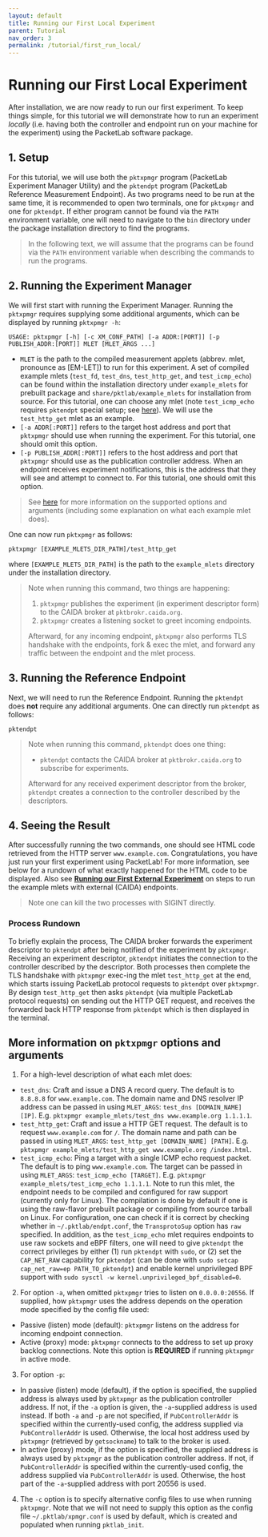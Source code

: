 ```yaml
---
layout: default
title: Running our First Local Experiment
parent: Tutorial
nav_order: 3
permalink: /tutorial/first_run_local/
---
```


# Running our First Local Experiment
After installation, we are now ready to run our first experiment. To keep things simple, for this tutorial we will demonstrate how to run an experiment *locally* (i.e. having both the controller and endpoint run on your machine for the experiment) using the PacketLab software package.

## 1. Setup
For this tutorial, we will use both the `pktxpmgr` program (PacketLab Experiment Manager Utility) and the `pktendpt` program (PacketLab Reference Measurement Endpoint). As two programs need to be run at the same time, it is recommended to open two terminals, one for `pktxpmgr` and one for `pktendpt`. If either program cannot be found via the `PATH` environment variable, one will need to navigate to the `bin` directory under the package installation directory to find the programs.
> In the following text, we will assume that the programs can be found via the `PATH` environment variable when describing the commands to run the programs.

## 2. Running the Experiment Manager
We will first start with running the Experiment Manager. Running the `pktxpmgr` requires supplying some additional arguments, which can be displayed by running `pktxpmgr -h`:
```
USAGE: pktxpmgr [-h] [-c XM_CONF_PATH] [-a ADDR:[PORT]] [-p PUBLISH_ADDR:[PORT]] MLET [MLET_ARGS ...]
```
- `MLET` is the path to the compiled measurement applets (abbrev. mlet, pronounce as [EM-LET]) to run for this experiment. A set of compiled example mlets (`test_fd`, `test_dns`, `test_http_get`, and `test_icmp_echo`) can be found within the installation directory under `example_mlets` for prebuilt package and `share/pktlab/example_mlets` for installation from source. For this tutorial, one can choose any mlet (note `test_icmp_echo` requires `pktendpt` special setup; see [here](#more-information-on-pktxpmgr-options-and-arguments)). We will use the `test_http_get` mlet as an example.
- `[-a ADDR[:PORT]]` refers to the target host address and port that `pktxpmgr` should use when running the experiment. For this tutorial, one should omit this option.
- `[-p PUBLISH_ADDR[:PORT]]` refers to the host address and port that `pktxpmgr` should use as the publication controller address. When an endpoint receives experiment notifications, this is the address that they will see and attempt to connect to. For this tutorial, one should omit this option.
> See [here](#more-information-on-pktxpmgr-options-and-arguments) for more information on the supported options and arguments (including some explanation on what each example mlet does).

One can now run `pktxpmgr` as follows:
```
pktxpmgr [EXAMPLE_MLETS_DIR_PATH]/test_http_get
```
where `[EXAMPLE_MLETS_DIR_PATH]` is the path to the `example_mlets` directory under the installation directory.
> Note when running this command, two things are happening:
> 1. `pktxpmgr` publishes the experiment (in experiment descriptor form) to the CAIDA broker at `pktbrokr.caida.org`.
> 2. `pktxpmgr` creates a listening socket to greet incoming endpoints.
>
> Afterward, for any incoming endpoint, `pktxpmgr` also performs TLS handshake with the endpoints, fork & exec the mlet, and forward any traffic between the endpoint and the mlet process.

## 3. Running the Reference Endpoint
Next, we will need to run the Reference Endpoint. Running the `pktendpt` does **not** require any additional arguments. One can directly run `pktendpt` as follows:
```
pktendpt
```
> Note when running this command, `pktendpt` does one thing:
> - `pktendpt` contacts the CAIDA broker at `pktbrokr.caida.org` to subscribe for experiments.
>
> Afterward for any received experiment descriptor from the broker, `pktendpt` creates a connection to the controller described by the descriptors.

## 4. Seeing the Result
After successfully running the two commands, one should see HTML code retrieved from the HTTP server `www.example.com`. Congratulations, you have just run your first experiment using PacketLab! For more information, see below for a rundown of what exactly happened for the HTML code to be displayed. Also see **[Running our First External Experiment](/tutorial/first_run_external)** on steps to run the example mlets with external (CAIDA) endpoints.
> Note one can kill the two processes with SIGINT directly.

### Process Rundown
To briefly explain the process, The CAIDA broker forwards the experiment descriptor to `pktendpt` after being notified of the experiment by `pktxpmgr`. Receiving an experiment descriptor, `pktendpt` initiates the connection to the controller described by the descriptor. Both processes then complete the TLS handshake with `pktxpmgr` exec-ing the mlet `test_http_get` at the end, which starts issuing PacketLab protocol requests to `pktendpt` over `pktxpmgr`. By design `test_http_get` then asks `pktendpt` (via multiple PacketLab protocol requests) on sending out the HTTP GET request, and receives the forwarded back HTTP response from `pktendpt` which is then displayed in the terminal.

## More information on `pktxpmgr` options and arguments
1. For a high-level description of what each mlet does:
- `test_dns`: Craft and issue a DNS A record query. The default is to `8.8.8.8` for `www.example.com`. The domain name and DNS resolver IP address can be passed in using `MLET_ARGS`: `test_dns [DOMAIN_NAME] [IP]`. E.g. `pktxpmgr example_mlets/test_dns www.example.org 1.1.1.1`.
- `test_http_get`: Craft and issue a HTTP GET request. The default is to request `www.example.com` for `/`. The domain name and path can be passed in using `MLET_ARGS`: `test_http_get [DOMAIN_NAME] [PATH]`. E.g. `pktxpmgr example_mlets/test_http_get www.example.org /index.html`.
- `test_icmp_echo`: Ping a target with a single ICMP echo request packet. The default is to ping `www.example.com`. The target can be passed in using `MLET_ARGS`: `test_icmp_echo [TARGET]`. E.g. `pktxpmgr example_mlets/test_icmp_echo 1.1.1.1`. Note to run this mlet, the endpoint needs to be compiled and configured for raw support (currently only for Linux). The compilation is done by default if one is using the raw-flavor prebuilt package or compiling from source tarball on Linux. For configuration, one can check if it is correct by checking whether in `~/.pktlab/endpt.conf`, the `TransprotoSup` option has `raw` specified. In addition, as the `test_icmp_echo` mlet requires endpoints to use raw sockets and eBPF filters, one will need to give `pktendpt` the correct privileges by either (1) run `pktendpt` with `sudo`, or (2) set the `CAP_NET_RAW` capability for `pktendpt` (can be done with `sudo setcap cap_net_raw=ep PATH_TO_pktendpt`) and enable kernel unprivileged BPF support with `sudo sysctl -w kernel.unprivileged_bpf_disabled=0`.
2. For option `-a`, when omitted `pktxpmgr` tries to listen on `0.0.0.0:20556`. If supplied, how `pktxpmgr` uses the address depends on the operation mode specified by the config file used:
- Passive (listen) mode (default): `pktxpmgr` listens on the address for incoming endpoint connection.
- Active (proxy) mode: `pktxpmgr` connects to the address to set up proxy backlog connections. Note this option is **REQUIRED** if running `pktxpmgr` in active mode.
3. For option `-p`:
- In passive (listen) mode (default), if the option is specified, the supplied address is always used by `pktxpmgr` as the publication controller address. If not, if the `-a` option is given, the `-a`-supplied address is used instead. If both `-a` and `-p` are not specified, if `PubControllerAddr` is specified within the currently-used config, the address supplied via `PubControllerAddr` is used. Otherwise, the local host address used by `pktxpmgr` (retrieved by `getsockname`) to talk to the broker is used.
- In active (proxy) mode, if the option is specified, the supplied address is always used by `pktxpmgr` as the publication controller address. If not, if `PubControllerAddr` is specified within the currently-used config, the address supplied via `PubControllerAddr` is used. Otherwise, the host part of the `-a`-supplied address with port 20556 is used.
4. The `-c` option is to specify alternative config files to use when running `pktxpmgr`. Note that we will not need to supply this option as the config file `~/.pktlab/xpmgr.conf` is used by default, which is created and populated when running `pktlab_init`.